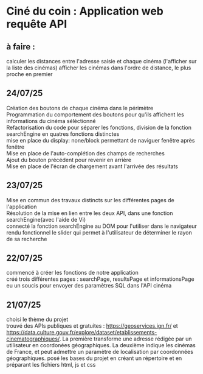 # Ciné du coin : Application web requête API

## à faire :
calculer les distances entre l'adresse saisie et chaque cinéma (l'afficher sur la liste des cinémas)
afficher les cinémas dans l'ordre de distance, le plus proche en premier

## 24/07/25
Création des boutons de chaque cinéma dans le périmètre\
Programmation du comportement des boutons pour qu'ils affichent les informations du cinéma séléctionné\
Refactorisation du code pour séparer les fonctions, division de la fonction searchEngine en quatres fonctions distinctes\
mise en place du display: none/block permettant de naviguer fenêtre après fenêtre\
Mise en place de l'auto-complétion des champs de recherches\
Ajout du bouton précédent pour revenir en arrière\
Mise en place de l'écran de chargement avant l'arrivée des résultats
## 23/07/25
Mise en commun des travaux distincts sur les différentes pages de l'application\
Résolution de la mise en lien entre les deux API, dans une fonction searchEngine(avec l'aide de Vi)\
connecté la fonction searchEngine au DOM pour l'utiliser dans le navigateur\
rendu fonctionnel le slider qui permet à l'utilisateur de déterminer le rayon de sa recherche
## 22/07/25
commencé à créer les fonctions de notre application\
créé trois différentes pages : searchPage, resultsPage et informationsPage\
eu un soucis pour envoyer des paramètres SQL dans l'API cinéma
## 21/07/25
choisi le thème du projet\
trouvé des APIs publiques et gratuites : https://geoservices.ign.fr/ et https://data.culture.gouv.fr/explore/dataset/etablissements-cinematographiques/. La première transforme une adresse rédigée par un utilisateur en coordonées géographiques. La deuxième indique les cinémas de France, et peut admettre un paramètre de localisation par coordonnées géographiques.
posé les bases du projet en créant un répertoire et en préparant les fichiers html, js et css